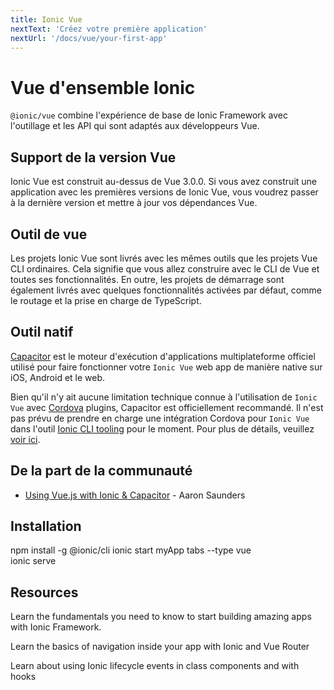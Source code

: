 ```yaml
---
title: Ionic Vue
nextText: 'Créez votre première application'
nextUrl: '/docs/vue/your-first-app'
---
```


# Vue d'ensemble Ionic

`@ionic/vue` combine l'expérience de base de Ionic Framework avec l'outillage et les API qui sont adaptés aux développeurs Vue.

## Support de la version Vue

Ionic Vue est construit au-dessus de Vue 3.0.0. Si vous avez construit une application avec les premières versions de Ionic Vue, vous voudrez passer à la dernière version et mettre à jour vos dépendances Vue.

## Outil de vue

Les projets Ionic Vue sont livrés avec les mêmes outils que les projets Vue CLI ordinaires. Cela signifie que vous allez construire avec le CLI de Vue et toutes ses fonctionnalités. En outre, les projets de démarrage sont également livrés avec quelques fonctionnalités activées par défaut, comme le routage et la prise en charge de TypeScript.

## Outil natif

[Capacitor](https://capacitor.ionicframework.com) est le moteur d'exécution d'applications multiplateforme officiel utilisé pour faire fonctionner votre `Ionic Vue` web app de manière native sur iOS, Android et le web.

Bien qu'il n'y ait aucune limitation technique connue à l'utilisation de `Ionic Vue` avec [Cordova](https://cordova.apache.org/) plugins, Capacitor est officiellement recommandé. Il n'est pas prévu de prendre en charge une intégration Cordova pour `Ionic Vue` dans l'outil [Ionic CLI tooling](/docs/cli) pour le moment. Pour plus de détails, veuillez [voir ici](https://capacitor.ionicframework.com/docs/cordova).

## De la part de la communauté

- [Using Vue.js with Ionic & Capacitor](https://dev.to/aaronksaunders/using-vue-js-v3-beta-with-ionic-components-capacitor-plugins-2b6f) - Aaron Saunders

## Installation

<command-line> <command-prompt>npm install -g @ionic/cli</command-prompt> <command-prompt>ionic start myApp tabs --type vue</command-prompt>   
<command-prompt>ionic serve <command-cursor blink></command-cursor></command-prompt> </command-line>

## Resources

<docs-cards> <docs-card header="Getting Started" href="/docs/vue/your-first-app" icon="/docs/assets/icons/feature-component-actionsheet-icon.png"> 

Learn the fundamentals you need to know to start building amazing apps with Ionic Framework.</docs-card>

<docs-card header="Navigation" href="/docs/vue/navigation" icon="/docs/assets/icons/feature-component-navigation-icon.png"> 

Learn the basics of navigation inside your app with Ionic and Vue Router</docs-card>

<docs-card header="Lifecycle" href="/docs/vue/lifecycle" icon="/docs/assets/icons/feature-guide-components-icon.png"> 

Learn about using Ionic lifecycle events in class components and with hooks</docs-card>

</docs-cards>